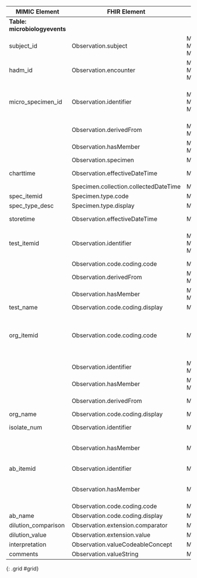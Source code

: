 |MIMIC Element            |FHIR Element                         |FHIR Profile/Resources                                                                          |Notes                                                                                       |
|-------------------------|-------------------------------------|------------------------------------------------------------------------------------------------|--------------------------------------------------------------------------------------------|
|**Table: microbiologyevents**|                                     |                                                                                                |                                                                                            |
|subject\_id              |Observation.subject                  |MIMIC\_Observation\_Micro\_Test, MIMIC\_Observation\_Micro\_Org, MIMIC\_Observation\_Micro\_Susc|                                                                                            |
|hadm\_id                 |Observation.encounter                |MIMIC\_Observation\_Micro\_Test, MIMIC\_Observation\_Micro\_Org, MIMIC\_Observation\_Micro\_Susc|                                                                                            |
|micro\_specimen\_id      |Observation.identifier               |MIMIC\_Observation\_Micro\_Test, MIMIC\_Observation\_Micro\_Org, MIMIC\_Observation\_Micro\_Susc|part of identifier, concatenated with other elements to make full identifier                |
|                         |Observation.derivedFrom              |MIMIC\_Observation\_Micro\_Org, MIMIC\_Observation\_Micro\_Susc                                 |                                                                                            |
|                         |Observation.hasMember                |MIMIC\_Observation\_Micro\_Test, MIMIC\_Observation\_Micro\_Org                                 |                                                                                            |
|                         |Observation.specimen                 |MIMIC\_Observation\_Micro\_Susc                                                                 |                                                                                            |
|charttime                |Observation.effectiveDateTime        |MIMIC\_Observation\_Micro\_Test                                                                 |Time is for when test is recorded                                                           |
|                         |Specimen.collection.collectedDateTime|MIMIC\_Specimen                                                                                 |                                                                                            |
|spec\_itemid             |Specimen.type.code                   |MIMIC\_Specimen                                                                                 |                                                                                            |
|spec\_type\_desc         |Specimen.type.display                |MIMIC\_Specimen                                                                                 |                                                                                            |
|storetime                |Observation.effectiveDateTime        |MIMIC\_Observation\_Micro\_Susc                                                                 |Time is for when result is available                                                        |
|test\_itemid             |Observation.identifier               |MIMIC\_Observation\_Micro\_Test, MIMIC\_Observation\_Micro\_Org, MIMIC\_Observation\_Micro\_Susc|part of identifier for all microbiology resources                                           |
|                         |Observation.code.coding.code         |MIMIC\_Observation\_Micro\_Test                                                                 |                                                                                            |
|                         |Observation.derivedFrom              |MIMIC\_Observation\_Micro\_Org, MIMIC\_Observation\_Micro\_Susc                                 |                                                                                            |
|                         |Observation.hasMember                |MIMIC\_Observation\_Micro\_Test, MIMIC\_Observation\_Micro\_Org                                 |                                                                                            |
|test\_name               |Observation.code.coding.display      |MIMIC\_Observation\_Micro\_Test                                                                 |                                                                                            |
|org\_itemid              |Observation.code.coding.code         |MIMIC\_Observation\_Micro\_Org                                                                  |reference to organism, identifer is combo of org\_itemid, test\_itemid and microspecimen\_id|
|                         |Observation.identifier               |MIMIC\_Observation\_Micro\_Org, MIMIC\_Observation\_Micro\_Susc                                 |Part of a larger identifier                                                                 |
|                         |Observation.hasMember                |MIMIC\_Observation\_Micro\_Test, MIMIC\_Observation\_Micro\_Org                                 |Part of a larger identifier                                                                 |
|                         |Observation.derivedFrom              |MIMIC\_Observation\_Micro\_Susc                                                                 |Part of a larger identifier                                                                 |
|org\_name                |Observation.code.coding.display      |MIMIC\_Observation\_Micro\_Org                                                                  |                                                                                            |
|isolate\_num             |Observation.identifier               |MIMIC\_Observation\_Micro\_Susc                                                                 |Part of the micro org identifier                                                            |
|                         |Observation.hasMember                |MIMIC\_Observation\_Micro\_Org                                                                  |Part of the referneced micro org identifier                                                 |
|ab\_itemid               |Observation.identifier               |MIMIC\_Observation\_Micro\_Susc                                                                 |Part of micro susc identifier                                                               |
|                         |Observation.hasMember                |MIMIC\_Observation\_Micro\_Org                                                                  |Part of reference to micro susc identifier                                                  |
|                         |Observation.code.coding.code         |MIMIC\_Observation\_Micro\_Susc                                                                 |                                                                                            |
|ab\_name                 |Observation.code.coding.display      |MIMIC\_Observation\_Micro\_Susc                                                                 |                                                                                            |
|dilution\_comparison     |Observation.extension.comparator     |MIMIC\_Observation\_Micro\_Susc                                                                 |Dilution extension                                                                          |
|dilution\_value          |Observation.extension.value          |MIMIC\_Observation\_Micro\_Susc                                                                 |Dilution extension                                                                          |
|interpretation           |Observation.valueCodeableConcept     |MIMIC\_Observation\_Micro\_Susc                                                                 |                                                                                            |
|comments                 |Observation.valueString              |MIMIC\_Observation\_Micro\_Test                                                                 |                                                                                            |
{: .grid #grid}